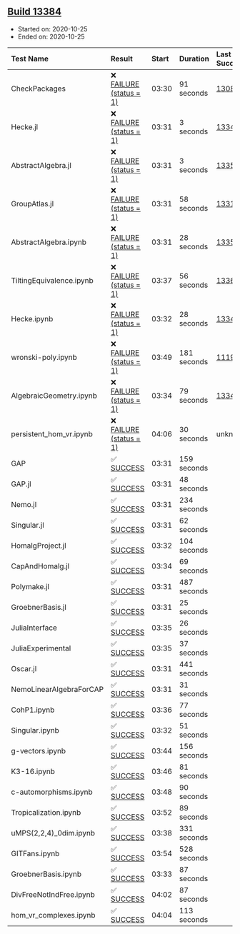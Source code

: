 ## [Build 13384](https://oscarci.mathematik.uni-kl.de/job/oscar/13384/)

* Started on: 2020-10-25
* Ended on: 2020-10-25

| Test Name    | Result | Start | Duration | Last Success | First Failure |
|:-------------|:-------|:------|:---------|:-------------|:--------------|
| CheckPackages | ❌ [FAILURE (status = 1)](https://oscarci.mathematik.uni-kl.de/job/oscar/13384/artifact/logs/build-13384/CheckPackages.log) | 03:30 | 91 seconds | [13085](https://oscarci.mathematik.uni-kl.de/job/oscar/13085/) | [13086](https://oscarci.mathematik.uni-kl.de/job/oscar/13086/) |
| Hecke.jl | ❌ [FAILURE (status = 1)](https://oscarci.mathematik.uni-kl.de/job/oscar/13384/artifact/logs/build-13384/Hecke.jl.log) | 03:31 | 3 seconds | [13341](https://oscarci.mathematik.uni-kl.de/job/oscar/13341/) | [13342](https://oscarci.mathematik.uni-kl.de/job/oscar/13342/) |
| AbstractAlgebra.jl | ❌ [FAILURE (status = 1)](https://oscarci.mathematik.uni-kl.de/job/oscar/13384/artifact/logs/build-13384/AbstractAlgebra.jl.log) | 03:31 | 3 seconds | [13355](https://oscarci.mathematik.uni-kl.de/job/oscar/13355/) | [13356](https://oscarci.mathematik.uni-kl.de/job/oscar/13356/) |
| GroupAtlas.jl | ❌ [FAILURE (status = 1)](https://oscarci.mathematik.uni-kl.de/job/oscar/13384/artifact/logs/build-13384/GroupAtlas.jl.log) | 03:31 | 58 seconds | [13311](https://oscarci.mathematik.uni-kl.de/job/oscar/13311/) | [13312](https://oscarci.mathematik.uni-kl.de/job/oscar/13312/) |
| AbstractAlgebra.ipynb | ❌ [FAILURE (status = 1)](https://oscarci.mathematik.uni-kl.de/job/oscar/13384/artifact/logs/build-13384/AbstractAlgebra.ipynb.log) | 03:31 | 28 seconds | [13355](https://oscarci.mathematik.uni-kl.de/job/oscar/13355/) | [13356](https://oscarci.mathematik.uni-kl.de/job/oscar/13356/) |
| TiltingEquivalence.ipynb | ❌ [FAILURE (status = 1)](https://oscarci.mathematik.uni-kl.de/job/oscar/13384/artifact/logs/build-13384/TiltingEquivalence.ipynb.log) | 03:37 | 56 seconds | [13368](https://oscarci.mathematik.uni-kl.de/job/oscar/13368/) | [13369](https://oscarci.mathematik.uni-kl.de/job/oscar/13369/) |
| Hecke.ipynb | ❌ [FAILURE (status = 1)](https://oscarci.mathematik.uni-kl.de/job/oscar/13384/artifact/logs/build-13384/Hecke.ipynb.log) | 03:32 | 28 seconds | [13341](https://oscarci.mathematik.uni-kl.de/job/oscar/13341/) | [13342](https://oscarci.mathematik.uni-kl.de/job/oscar/13342/) |
| wronski-poly.ipynb | ❌ [FAILURE (status = 1)](https://oscarci.mathematik.uni-kl.de/job/oscar/13384/artifact/logs/build-13384/wronski-poly.ipynb.log) | 03:49 | 181 seconds | [11192](https://oscarci.mathematik.uni-kl.de/job/oscar/11192/) | [11193](https://oscarci.mathematik.uni-kl.de/job/oscar/11193/) |
| AlgebraicGeometry.ipynb | ❌ [FAILURE (status = 1)](https://oscarci.mathematik.uni-kl.de/job/oscar/13384/artifact/logs/build-13384/AlgebraicGeometry.ipynb.log) | 03:34 | 79 seconds | [13341](https://oscarci.mathematik.uni-kl.de/job/oscar/13341/) | [13342](https://oscarci.mathematik.uni-kl.de/job/oscar/13342/) |
| persistent_hom_vr.ipynb | ❌ [FAILURE (status = 1)](https://oscarci.mathematik.uni-kl.de/job/oscar/13384/artifact/logs/build-13384/persistent_hom_vr.ipynb.log) | 04:06 | 30 seconds | unknown | unknown |
| GAP | ✅ [SUCCESS](https://oscarci.mathematik.uni-kl.de/job/oscar/13384/artifact/logs/build-13384/GAP.log) | 03:31 | 159 seconds |  |  |
| GAP.jl | ✅ [SUCCESS](https://oscarci.mathematik.uni-kl.de/job/oscar/13384/artifact/logs/build-13384/GAP.jl.log) | 03:31 | 48 seconds |  |  |
| Nemo.jl | ✅ [SUCCESS](https://oscarci.mathematik.uni-kl.de/job/oscar/13384/artifact/logs/build-13384/Nemo.jl.log) | 03:31 | 234 seconds |  |  |
| Singular.jl | ✅ [SUCCESS](https://oscarci.mathematik.uni-kl.de/job/oscar/13384/artifact/logs/build-13384/Singular.jl.log) | 03:31 | 62 seconds |  |  |
| HomalgProject.jl | ✅ [SUCCESS](https://oscarci.mathematik.uni-kl.de/job/oscar/13384/artifact/logs/build-13384/HomalgProject.jl.log) | 03:32 | 104 seconds |  |  |
| CapAndHomalg.jl | ✅ [SUCCESS](https://oscarci.mathematik.uni-kl.de/job/oscar/13384/artifact/logs/build-13384/CapAndHomalg.jl.log) | 03:34 | 69 seconds |  |  |
| Polymake.jl | ✅ [SUCCESS](https://oscarci.mathematik.uni-kl.de/job/oscar/13384/artifact/logs/build-13384/Polymake.jl.log) | 03:31 | 487 seconds |  |  |
| GroebnerBasis.jl | ✅ [SUCCESS](https://oscarci.mathematik.uni-kl.de/job/oscar/13384/artifact/logs/build-13384/GroebnerBasis.jl.log) | 03:31 | 25 seconds |  |  |
| JuliaInterface | ✅ [SUCCESS](https://oscarci.mathematik.uni-kl.de/job/oscar/13384/artifact/logs/build-13384/JuliaInterface.log) | 03:35 | 26 seconds |  |  |
| JuliaExperimental | ✅ [SUCCESS](https://oscarci.mathematik.uni-kl.de/job/oscar/13384/artifact/logs/build-13384/JuliaExperimental.log) | 03:35 | 37 seconds |  |  |
| Oscar.jl | ✅ [SUCCESS](https://oscarci.mathematik.uni-kl.de/job/oscar/13384/artifact/logs/build-13384/Oscar.jl.log) | 03:31 | 441 seconds |  |  |
| NemoLinearAlgebraForCAP | ✅ [SUCCESS](https://oscarci.mathematik.uni-kl.de/job/oscar/13384/artifact/logs/build-13384/NemoLinearAlgebraForCAP.log) | 03:31 | 31 seconds |  |  |
| CohP1.ipynb | ✅ [SUCCESS](https://oscarci.mathematik.uni-kl.de/job/oscar/13384/artifact/logs/build-13384/CohP1.ipynb.log) | 03:36 | 77 seconds |  |  |
| Singular.ipynb | ✅ [SUCCESS](https://oscarci.mathematik.uni-kl.de/job/oscar/13384/artifact/logs/build-13384/Singular.ipynb.log) | 03:32 | 51 seconds |  |  |
| g-vectors.ipynb | ✅ [SUCCESS](https://oscarci.mathematik.uni-kl.de/job/oscar/13384/artifact/logs/build-13384/g-vectors.ipynb.log) | 03:44 | 156 seconds |  |  |
| K3-16.ipynb | ✅ [SUCCESS](https://oscarci.mathematik.uni-kl.de/job/oscar/13384/artifact/logs/build-13384/K3-16.ipynb.log) | 03:46 | 81 seconds |  |  |
| c-automorphisms.ipynb | ✅ [SUCCESS](https://oscarci.mathematik.uni-kl.de/job/oscar/13384/artifact/logs/build-13384/c-automorphisms.ipynb.log) | 03:48 | 90 seconds |  |  |
| Tropicalization.ipynb | ✅ [SUCCESS](https://oscarci.mathematik.uni-kl.de/job/oscar/13384/artifact/logs/build-13384/Tropicalization.ipynb.log) | 03:52 | 89 seconds |  |  |
| uMPS(2,2,4)_0dim.ipynb | ✅ [SUCCESS](https://oscarci.mathematik.uni-kl.de/job/oscar/13384/artifact/logs/build-13384/uMPS-2-2-4-_0dim.ipynb.log) | 03:38 | 331 seconds |  |  |
| GITFans.ipynb | ✅ [SUCCESS](https://oscarci.mathematik.uni-kl.de/job/oscar/13384/artifact/logs/build-13384/GITFans.ipynb.log) | 03:54 | 528 seconds |  |  |
| GroebnerBasis.ipynb | ✅ [SUCCESS](https://oscarci.mathematik.uni-kl.de/job/oscar/13384/artifact/logs/build-13384/GroebnerBasis.ipynb.log) | 03:33 | 87 seconds |  |  |
| DivFreeNotIndFree.ipynb | ✅ [SUCCESS](https://oscarci.mathematik.uni-kl.de/job/oscar/13384/artifact/logs/build-13384/DivFreeNotIndFree.ipynb.log) | 04:02 | 87 seconds |  |  |
| hom_vr_complexes.ipynb | ✅ [SUCCESS](https://oscarci.mathematik.uni-kl.de/job/oscar/13384/artifact/logs/build-13384/hom_vr_complexes.ipynb.log) | 04:04 | 113 seconds |  |  |
